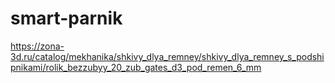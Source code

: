 # smart-parnik
https://zona-3d.ru/catalog/mekhanika/shkivy_dlya_remney/shkivy_dlya_remney_s_podshipnikami/rolik_bezzubyy_20_zub_gates_d3_pod_remen_6_mm
